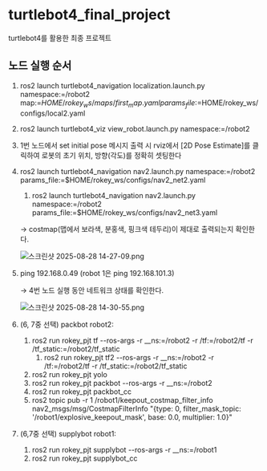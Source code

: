 # turtlebot4_final_project
turtlebot4를 활용한 최종 프로젝트

## 노드 실행 순서
1. ros2 launch turtlebot4_navigation localization.launch.py namespace:=/robot2 map:=$HOME/rokey_ws/maps/first_map.yaml params_file:=$HOME/rokey_ws/configs/local2.yaml
2. ros2 launch turtlebot4_viz view_robot.launch.py namespace:=/robot2
3. 1번 노드에서 set initial pose 메시지 출력 시 rviz에서 [2D Pose Estimate]를 클릭하여 로봇의 초기 위치, 방향(각도)를 정확히 셋팅한다
4. ros2 launch turtlebot4_navigation nav2.launch.py namespace:=/robot2 params_file:=$HOME/rokey_ws/configs/nav2_net2.yaml
    1. ros2 launch turtlebot4_navigation nav2.launch.py namespace:=/robot2 params_file:=$HOME/rokey_ws/configs/nav2_net3.yaml
    
    → costmap(맵에서 보라색, 분홍색, 핑크색 테두리)이 제대로 출력되는지 확인한다.
    
    ![스크린샷 2025-08-28 14-27-09.png](attachment:01dfa173-8be9-4e4d-83ac-32ef1bfb1b8c:스크린샷_2025-08-28_14-27-09.png)
    
5. ping 192.168.0.49 (robot 1은 ping 192.168.101.3)
    
    → 4번 노드 실행 동안 네트워크 상태를 확인한다.
    
    ![스크린샷 2025-08-28 14-30-55.png](attachment:fa8a2fd9-9ff3-4a62-a938-d0b346e6d95b:스크린샷_2025-08-28_14-30-55.png)
    
6. (6, 7중 선택) packbot robot2:
    1. ros2 run rokey_pjt tf --ros-args -r __ns:=/robot2 -r /tf:=/robot2/tf -r /tf_static:=/robot2/tf_static
        1. ros2 run rokey_pjt tf2 --ros-args -r __ns:=/robot2 -r /tf:=/robot2/tf -r /tf_static:=/robot2/tf_static
    2. ros2 run rokey_pjt yolo
    3. ros2 run rokey_pjt packbot --ros-args -r __ns:=/robot2
    4. ros2 run rokey_pjt packbot_cc
    5. ros2 topic pub -r 1 /robot1/keepout_costmap_filter_info nav2_msgs/msg/CostmapFilterInfo "{type: 0, filter_mask_topic: '/robot1/explosive_keepout_mask', base: 0.0, multiplier: 1.0}"
7. (6,7중 선택) supplybot robot1:
    1. ros2 run rokey_pjt supplybot --ros-args -r __ns:=/robot1
    2. ros2 run rokey_pjt supplybot_cc